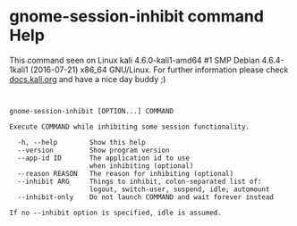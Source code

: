 # gnome-session-inhibit command Help

 This command seen on Linux kali 4.6.0-kali1-amd64 #1 SMP Debian 4.6.4-1kali1 (2016-07-21) x86_64 GNU/Linux. For further information please check [docs.kali.org](docs.kali.org) and have a nice day buddy ;) 

~~~


gnome-session-inhibit [OPTION...] COMMAND

Execute COMMAND while inhibiting some session functionality.

  -h, --help        Show this help
  --version         Show program version
  --app-id ID       The application id to use
                    when inhibiting (optional)
  --reason REASON   The reason for inhibiting (optional)
  --inhibit ARG     Things to inhibit, colon-separated list of:
                    logout, switch-user, suspend, idle, automount
  --inhibit-only    Do not launch COMMAND and wait forever instead

If no --inhibit option is specified, idle is assumed.

~~~
